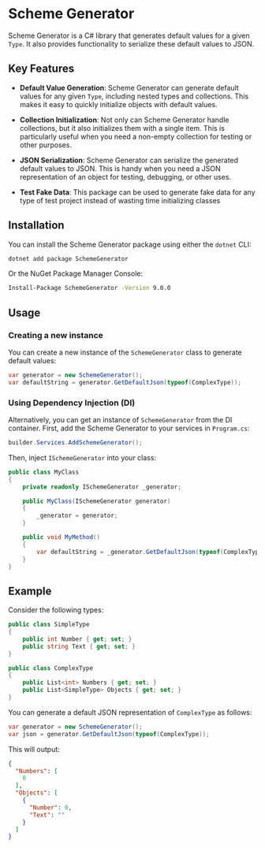 # Scheme Generator

Scheme Generator is a C# library that generates default values for a given `Type`. It also provides functionality to serialize these default values to JSON.

## Key Features

- **Default Value Generation**: Scheme Generator can generate default values for any given `Type`, including nested types and collections. This makes it easy to quickly initialize objects with default values.

- **Collection Initialization**: Not only can Scheme Generator handle collections, but it also initializes them with a single item. This is particularly useful when you need a non-empty collection for testing or other purposes.

- **JSON Serialization**: Scheme Generator can serialize the generated default values to JSON. This is handy when you need a JSON representation of an object for testing, debugging, or other uses.
 
- **Test Fake Data**: This package can be used to generate fake data for any type of test project instead of wasting time initializing classes
## Installation

You can install the Scheme Generator package using either the `dotnet` CLI:

```bash
dotnet add package SchemeGenerator
```

Or the NuGet Package Manager Console:

```bash
Install-Package SchemeGenerator -Version 9.0.0
```

## Usage

### Creating a new instance

You can create a new instance of the `SchemeGenerator` class to generate default values:

```csharp
var generator = new SchemeGenerator();
var defaultString = generator.GetDefaultJson(typeof(ComplexType));
```

### Using Dependency Injection (DI)

Alternatively, you can get an instance of `SchemeGenerator` from the DI container. First, add the Scheme Generator to your services in `Program.cs`:

```csharp
builder.Services.AddSchemeGenerator();
```

Then, inject `ISchemeGenerator` into your class:

```csharp
public class MyClass
{
    private readonly ISchemeGenerator _generator;

    public MyClass(ISchemeGenerator generator)
    {
        _generator = generator;
    }

    public void MyMethod()
    {
        var defaultString = _generator.GetDefaultJson(typeof(ComplexType));
    }
}
```

## Example

Consider the following types:
```csharp
public class SimpleType
{
    public int Number { get; set; }
    public string Text { get; set; }
}

public class ComplexType
{
    public List<int> Numbers { get; set; }
    public List<SimpleType> Objects { get; set; }
}
```
You can generate a default JSON representation of `ComplexType` as follows:
```csharp
var generator = new SchemeGenerator();
var json = generator.GetDefaultJson(typeof(ComplexType));
```        
This will output:
```json
{
  "Numbers": [
    0
  ],
  "Objects": [
    {
      "Number": 0,
      "Text": ""
    }
  ]
}
```
